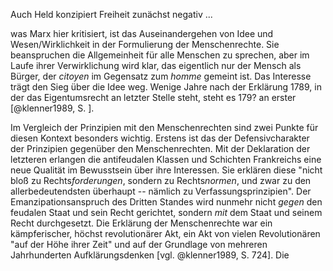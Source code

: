 

Auch Held konzipiert Freiheit zunächst negativ ...

was Marx hier kritisiert, ist das Auseinandergehen von Idee und Wesen/Wirklichkeit in der Formulierung der Menschenrechte.
Sie beanspruchen die Allgemeinheit für alle Menschen zu sprechen, aber im Laufe ihrer Verwirklichung wird klar, das eigentlich nur der Mensch als Bürger, der *citoyen* im Gegensatz zum *homme* gemeint ist. Das Interesse trägt den Sieg über die Idee weg. Wenige Jahre nach der Erklärung 1789, in der das Eigentumsrecht an letzter Stelle steht, steht es 179? an erster [@klenner1989, S. ].

Im Vergleich der Prinzipien mit den Menschenrechten sind zwei Punkte für diesen Kontext besonders wichtig.
Erstens ist das der Defensivcharakter der Prinzipien gegenüber den Menschenrechten. Mit der Deklaration der letzteren erlangen die antifeudalen Klassen und Schichten Frankreichs eine neue Qualität im Bewusstsein über ihre Interessen. Sie erklären diese "nicht bloß zu Rechts*forderungen*, sondern zu Rechts*normen*, und zwar zu den allerbedeutendsten überhaupt -- nämlich zu Verfassungsprinzipien". Der Emanzipationsanspruch des Dritten Standes wird nunmehr nicht *gegen* den feudalen Staat und sein Recht gerichtet, sondern *mit* dem Staat und seinem Recht durchgesetzt. Die Erklärung der Menschenrechte war ein kämpferischer, höchst revolutionärer Akt, ein Akt von vielen Revolutionären "auf der Höhe ihrer Zeit" und auf der Grundlage von mehreren Jahrhunderten Aufklärungsdenken [vgl. @klenner1989, S. 724]. Die 

